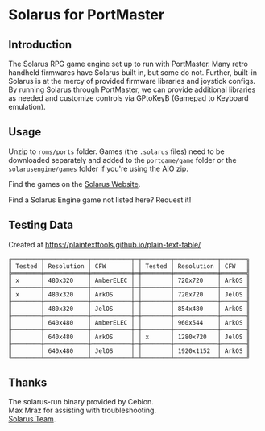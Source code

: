 # Solarus for PortMaster
## Introduction
The Solarus RPG game engine set up to run with PortMaster. Many retro handheld firmwares have Solarus built in, but some do not. Further, built-in Solarus is at the mercy of provided firmware libraries and joystick configs.
By running Solarus through PortMaster, we can provide additional libraries as needed and customize controls via GPtoKeyB (Gamepad to Keyboard emulation).

## Usage
Unzip to `roms/ports` folder. Games (the `.solarus` files) need to be downloaded separately and added to the `portgame/game` folder or the `solarusengine/games` folder if you're using the AIO zip.  

Find the games on the [Solarus Website](https://solarus-games.org/games/).  

Find a Solarus Engine game not listed here? Request it!  

## Testing Data
Created at https://plaintexttools.github.io/plain-text-table/
```
╔════════╤════════════╤═══════════╤═╤════════╤════════════╤═══════╗
║ Tested │ Resolution │ CFW       │ │ Tested │ Resolution │ CFW   ║
╠════════╪════════════╪═══════════╪═╪════════╪════════════╪═══════╣
║ x      │ 480x320    │ AmberELEC │ │        │ 720x720    │ ArkOS ║
╟────────┼────────────┼───────────┼─┼────────┼────────────┼───────╢
║ x      │ 480x320    │ ArkOS     │ │        │ 720x720    │ JelOS ║
╟────────┼────────────┼───────────┼─┼────────┼────────────┼───────╢
║        │ 480x320    │ JelOS     │ │        │ 854x480    │ ArkOS ║
╟────────┼────────────┼───────────┼─┼────────┼────────────┼───────╢
║        │ 640x480    │ AmberELEC │ │        │ 960x544    │ ArkOS ║
╟────────┼────────────┼───────────┼─┼────────┼────────────┼───────╢
║        │ 640x480    │ ArkOS     │ │ x      │ 1280x720   │ JelOS ║
╟────────┼────────────┼───────────┼─┼────────┼────────────┼───────╢
║        │ 640x480    │ JelOS     │ │        │ 1920x1152  │ ArkOS ║
╚════════╧════════════╧═══════════╧═╧════════╧════════════╧═══════╝
```

## Thanks
The solarus-run binary provided by Cebion.  
Max Mraz for assisting with troubleshooting.  
[Solarus Team](https://solarus-games.org/).
